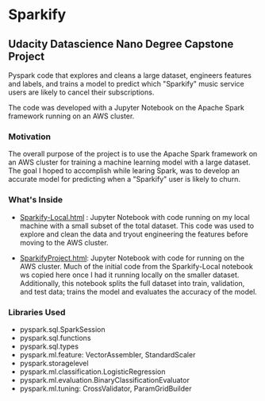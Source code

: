 # Sparkify
## Udacity Datascience Nano Degree Capstone Project

Pyspark code that explores and cleans a large dataset, engineers features and labels, and trains a model to predict which "Sparkify" music service users are likely to cancel their subscriptions.

The code was developed with a Jupyter Notebook on the Apache Spark framework running on an AWS cluster.

### Motivation

The overall purpose of the project is to use the Apache Spark framework on an AWS cluster for training a machine learning model with a large dataset. The goal I hoped to accomplish while learing Spark, was to develop an accurate model for predicting when a "Sparkify" user is likely to churn.




### What's Inside

- [Sparkify-Local.html](https://github.com/klrpdx/sparkify/blob/master/Sparkify-Local.html) : Jupyter Notebook with code running on my local machine with a small subset of the total dataset. This code was used to explore and clean the data and tryout engineering the features before moving to the AWS cluster.

- [SparkifyProject.html](https://github.com/klrpdx/sparkify/blob/master/SparkifyProject.html): Jupyter Notebook with code for running on the AWS cluster. Much of the initial code from the Sparkify-Local notebook ws copied here once I had it running locally on the smaller dataset. Additionally, this notebook splits the full dataset into train, validation, and test data; trains the model and evaluates the accuracy of the model.

### Libraries Used

- pyspark.sql.SparkSession
- pyspark.sql.functions
- pyspark.sql.types
- pyspark.ml.feature: VectorAssembler, StandardScaler
- pyspark.storagelevel
- pyspark.ml.classification.LogisticRegression
- pyspark.ml.evaluation.BinaryClassificationEvaluator
- pyspark.ml.tuning: CrossValidator, ParamGridBuilder
